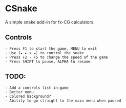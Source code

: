 # CSnake

A simple snake add-in for fx-CG calculators.

## Controls
    - Press F1 to start the game, MENU to exit
    - Use (▴ ▸ ▾ ◂) to control the snake
    - Press F2 - F5 to change the speed of the game
    - Press SHIFT to pause, ALPHA to resume

## TODO:
    - Add a controls list in-game
    - Better menu
    - Colored background?
    - Ability to go straight to the main menu when paused

